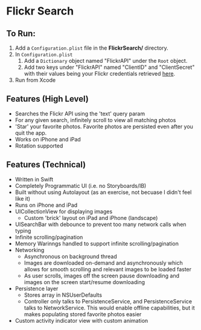 # Flickr Search

## To Run:

1. Add a `Configuration.plist` file in the **FlickrSearch/** directory.  
2. In `Configuration.plist`
    1. Add a `Dictionary` object named "FlickrAPI" under the `Root` object.  
    2. Add two keys under "FlickrAPI" named "ClientID" and "ClientSecret" with their values being your Flickr credentials retrieved [here](https://www.flickr.com/services/api/misc.api_keys.html).
3. Run from Xcode


## Features (High Level)
- Searches the Flickr API using the 'text' query param
- For any given search, infinitely scroll to view all matching photos
- 'Star' your favorite photos. Favorite photos are persisted even after you quit the app.
- Works on iPhone and iPad
- Rotation supported

## Features (Technical)
- Written in Swift
- Completely Programmatic UI (i.e. no Storyboards/IB)
- Built without using Autolayout (as an exercise, not becuase I didn't feel like it)
- Runs on iPhone and iPad
- UICollectionView for displaying images
    - Custom 'brick' layout on iPad and iPhone (landscape)
- UISearchBar with debounce to prevent too many network calls when typing
- Infinite scrolling/pagination
- Memory Warinngs handled to support infinite scrolling/pagination
- Networking
    - Asynchronous on background thread
    - Images are downloaded on-demand and asynchronously which allows for smooth scrolling and relevant images to be loaded faster
    - As user scrolls, images off the screen pause downloading and images on the screen start/resume downloading
- Persistence layer
    - Stores array in NSUserDefaults
    - Controller only talks to PersistenceService, and PersistenceService talks to NetworkService.  This would enable offline capabilities, but it makes populating stored favorite photos easier
- Custom activity indicator view with custom animation
